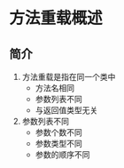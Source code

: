 # 方法重载概述
## 简介
1. 方法重载是指在同一个类中
    * 方法名相同
    * 参数列表不同
    * 与返回值类型无关
2. 参数列表不同
    * 参数个数不同
    * 参数类型不同
    * 参数的顺序不同
